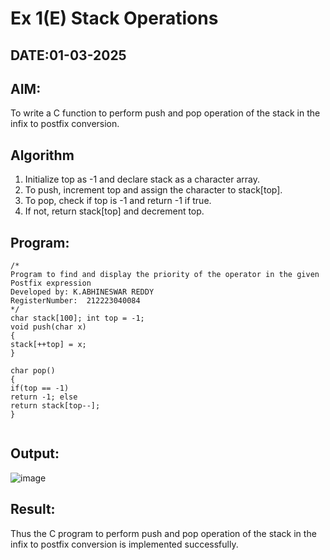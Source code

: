 # Ex 1(E) Stack Operations
## DATE:01-03-2025
## AIM:
To write a C function to perform push and pop operation of the stack in the infix to postfix conversion.

## Algorithm
1.   Initialize top as -1 and declare stack as a character array.
2.	To push, increment top and assign the character to stack[top].
3.	To pop, check if top is -1 and return -1 if true.
4.	If not, return stack[top] and decrement top.
  

## Program:
```
/*
Program to find and display the priority of the operator in the given Postfix expression
Developed by: K.ABHINESWAR REDDY 
RegisterNumber:  212223040084
*/
char stack[100]; int top = -1;
void push(char x)
{
stack[++top] = x;
}

char pop()
{
if(top == -1)
return -1; else
return stack[top--];
}


```

## Output:
![image](https://github.com/user-attachments/assets/c4bcf474-6331-4483-af57-e81c89154c9c)



## Result:
Thus the C program to perform push and pop operation of the stack in the infix to postfix conversion is implemented successfully.
